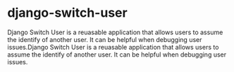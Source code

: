 django-switch-user
==================

Django Switch User is a reuasable application that allows users to assume the identify of another user. It can be helpful when debugging user issues.Django Switch User is a reuasable application that allows users to assume the identify of another user. It can be helpful when debugging user issues.
